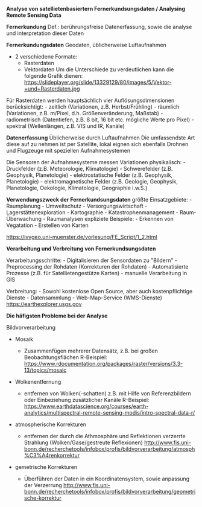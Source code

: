 **Analyse von satellietenbasiertern Fernerkundsungsdaten / Analysing Remote Sensing Data**

**Fernerkundung**
Def.: berührungsfreise Datenerfassung, sowie die analyse und interpretation dieser Daten

**Fernerkundungsdaten**
Geodaten, üblicherweise Luftaufnahmen
- 2 verschiedene Formate:
	- Rasterdaten
	- Vektordaten
Um die Unterschiede zu verdeutlichen kann die folgende Grafik dienen:
https://slideplayer.org/slide/13329129/80/images/5/Vektor-+und+Rasterdaten.jpg

Für Rasterdaten werden hauptsächlich vier Auflösungsdimensionen berücksichtigt:
	- zeitlich (Variationen, z.B. Herbst/Frühling)
	- räumlich (Variationen, z.B. m/Pixel, d.h. Größenveränderung, Maßstab)
	- radiometrisch (Datentiefen, z.B. 8 bit, 16 bit etc. mögliche Werte pro Pixel)
	- spektral (Wellenlängen, z.B. VIS und IR, Kanäle)


**Datenerfassung**
Üblicherweise durch Luftaufnahmen
Die umfassendste Art diese auf zu nehmen ist per Satellite, 
lokal eignen sich ebenfalls Drohnen und Flugzeuge mit speziellen Aufnahmesystemen

Die Sensoren der Aufnahmesysteme messen Variationen physikalisch:
	- Druckfelder (z.B. Meteorologie, Klimatologie)
	- Schwerefelder (z.B. Geophysik, Planetologie)
	- elektrostatische Felder (z.B. Geophysik, Planetologie)
	- elektromagnetische Felder (z.B. Geologie, Geophysik, Planetologie, Oekologie, Klimatologie, Geographie i.w.S.)


**Verwendungszweck der Fernerkundsungsdaten**
größte Einsatzgebiete:
	- Raumplanung
	- Umweltschutz
	- Versorgungswirtschaft
	- Lagerstättenexploration
	- Kartographie
	- Katastrophenmanagement
	- Raum-Überwachung
	- Raumanalysen
expliziete Beispiele: 
	- Erkennen von Vegatation
	- Erstellen von Karten

https://ivvgeo.uni-muenster.de/vorlesung/FE_Script/1_2.html

**Verarbeitung und Verbreitung von Fernerkundsungsdaten**

Verarbeitungsschritte:
	- Digitalisieren der Sensordaten zu "Bildern" 
	- Preprocessing der Rohdaten (Korrekturen der Rohdaten)
	- Automatisierte Prozesse (z.B. für Satellietengestütze Karten)
	- manuelle Verarbeitung in GIS
	
Verbreitung:
	- Sowohl kostenlose Open Source, aber auch kostenpflichtige Dienste
	- Datensammlung
	- Web-Map-Service (WMS-Dienste)
https://earthexplorer.usgs.gov

**Die häfigsten Probleme bei der Analyse**

Bildvorverarbeitung
- Mosaik
	- Zusammenfügen mehrerer Datensätz, z.B. bei großen Beobachtungsflächen
	R-Beispiel:
	https://www.rdocumentation.org/packages/raster/versions/3.3-13/topics/mosaic
	
- Wolkenentfernung
	- entfernen von Wolken(-schatten) z.B. mit Hilfe von Referenzbildern oder Einbeziehung zusätzlicher Kanäle
	R-Beispiel:
	https://www.earthdatascience.org/courses/earth-analytics/multispectral-remote-sensing-modis/intro-spectral-data-r/
	
- atmospherische Korrekturen
	- entfernen der durch die Athmosphäre und Reflektionen verzerrte Strahlung (Wolken/Gase/gestreute Reflexionen)
	http://www.fis.uni-bonn.de/recherchetools/infobox/profis/bildvorverarbeitung/atmosph%C3%A4renkorrektur
	
- gemetrische Korrekturen
	- Überführen der Daten in ein Koordinatensystem, sowie anpassung der Verzerrung
	http://www.fis.uni-bonn.de/recherchetools/infobox/profis/bildvorverarbeitung/geometrische-korrektur
	